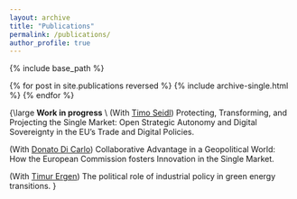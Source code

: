 ```yaml
---
layout: archive
title: "Publications"
permalink: /publications/
author_profile: true
---
```



{% include base_path %}

{% for post in site.publications reversed %}
  {% include archive-single.html %}
{% endfor %}

{\large
**Work in progress** \\
(With [Timo Seidl](https://www.timoseidl.com/)) Protecting, Transforming, and Projecting the Single Market: Open Strategic Autonomy and Digital Sovereignty in the EU’s Trade and Digital Policies.

(With [Donato Di Carlo](https://www.mpifg.de/person/110112/2733)) Collaborative Advantage in a Geopolitical World: How the European Commission fosters Innovation in the Single Market. 

(With [Timur Ergen](https://tergen.org/)) The political role of industrial policy in green energy transitions. 
}
